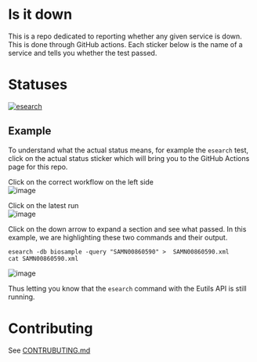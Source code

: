 # Is it down

This is a repo dedicated to reporting whether any given service is down.
This is done through GitHub actions.
Each sticker below is the name of a service and tells you whether the test passed.

# Statuses

[![esearch](https://github.com/lskatz/is-it-down/actions/workflows/esearch.yml/badge.svg?branch=main)](https://github.com/lskatz/is-it-down/actions/workflows/esearch.yml)

## Example

To understand what the actual status means, for example the `esearch` test, click on the actual status sticker which will bring you to the GitHub Actions page for this repo.

Click on the correct workflow on the left side  
![image](https://user-images.githubusercontent.com/14798/126335354-7b0ebbd9-1821-4586-b2a0-75d6b126899f.png)

Click on the latest run  
![image](https://user-images.githubusercontent.com/14798/126335476-44a77729-cf54-4fcd-8f23-eb8ff620c201.png)

Click on the down arrow to expand a section and see what passed.
In this example, we are highlighting these two commands and their output.
    
    esearch -db biosample -query "SAMN00860590" >  SAMN00860590.xml
    cat SAMN00860590.xml

![image](https://user-images.githubusercontent.com/14798/126335091-fb95b264-5a73-44a2-8f2c-8d1c30ba59b6.png)

Thus letting you know that the `esearch` command with the Eutils API is still running.

# Contributing

See [CONTRUBUTING.md](CONTRIBUTING.md)
